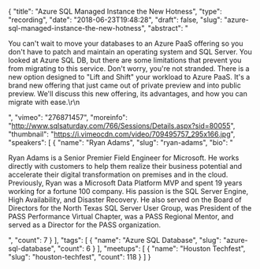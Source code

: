 {
  "title": "Azure SQL Managed Instance the New Hotness",
  "type": "recording",
  "date": "2018-06-23T19:48:28",
  "draft": false,
  "slug": "azure-sql-managed-instance-the-new-hotness",
  "abstract": "<p>You can't wait to move your databases to an Azure PaaS offering so you don't have to patch and maintain an operating system and SQL Server.  You looked at Azure SQL DB, but there are some limitations that prevent you from migrating to this service. Don't worry, you're not stranded.  There is a new option designed to \"Lift and Shift\" your workload to Azure PaaS.  It's a brand new offering that just came out of private preview and into public preview.  We'll discuss this new offering, its advantages, and how you can migrate with ease.\r\n</p>",
  "vimeo": "276871457",
  "moreinfo": "http://www.sqlsaturday.com/766/Sessions/Details.aspx?sid=80055",
  "thumbnail": "https://i.vimeocdn.com/video/709495757_295x166.jpg",
  "speakers": [
    {
      "name": "Ryan Adams",
      "slug": "ryan-adams",
      "bio": "<p>Ryan Adams is a Senior Premier Field Engineer for Microsoft.  He works directly with customers to help them realize their business potential and accelerate their digital transformation on premises and in the cloud. Previously, Ryan was a Microsoft Data Platform MVP and spent 19 years working for a fortune 100 company.  His passion is the SQL Server Engine, High Availability, and Disaster Recovery. He also served on the Board of Directors for the North Texas SQL Server User Group, was President of the PASS Performance Virtual Chapter, was a PASS Regional Mentor, and served as a Director for the PASS organization.</p>",
      "count": 7
    }
  ],
  "tags": [
    {
      "name": "Azure SQL Database",
      "slug": "azure-sql-database",
      "count": 6
    }
  ],
  "meetups": [
    {
      "name": "Houston Techfest",
      "slug": "houston-techfest",
      "count": 118
    }
  ]
}